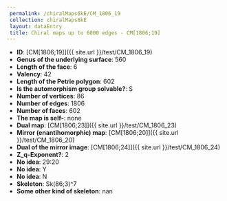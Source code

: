```yaml
--- 
 permalink: /chiralMaps6kE/CM_1806_19 
 collection: chiralMaps6kE
 layout: dataEntry
 title: Chiral maps up to 6000 edges - CM[1806;19]
---
```


- **ID**: [CM[1806;19]]({{ site.url }}/test/CM_1806_19)
- **Genus of the underlying surface**: 560
- **Length of the face**: 6
- **Valency**: 42
- **Length of the Petrie polygon**: 602
- **Is the automorphism group solvable?**: S
- **Number of vertices**: 86
- **Number of edges**: 1806
- **Number of faces**: 602
- **The map is self-**: none
- **Dual map**: [CM[1806;23]]({{ site.url }}/test/CM_1806_23)
- **Mirror (enantihomorphic) map**: [CM[1806;20]]({{ site.url }}/test/CM_1806_20)
- **Dual of the mirror image**: [CM[1806;24]]({{ site.url }}/test/CM_1806_24)
- **Z_q-Exponent?**: 2
- **No idea**:  29:20
- **No idea**: Y
- **No idea**: N
- **Skeleton**: Sk(86;3)^7
- **Some other kind of skeleton**: nan

